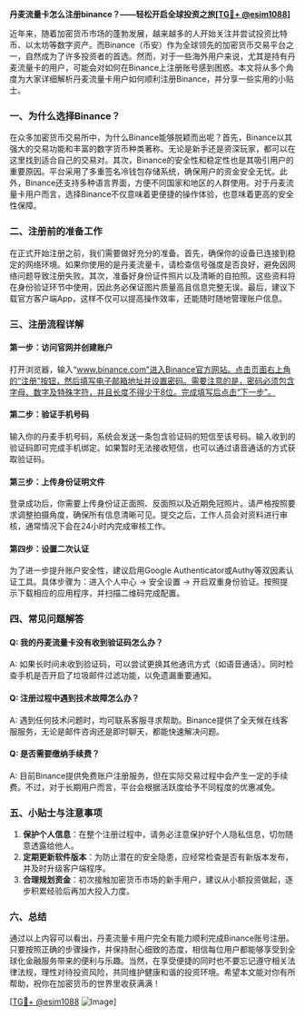 **丹麦流量卡怎么注册binance？——轻松开启全球投资之旅[[TG💪+ @esim1088](https://t.me/s/esim1088)]**

近年来，随着加密货币市场的蓬勃发展，越来越多的人开始关注并尝试投资比特币、以太坊等数字资产。而Binance（币安）作为全球领先的加密货币交易平台之一，自然成为了许多投资者的首选。然而，对于一些海外用户来说，尤其是持有丹麦流量卡的用户，可能会对如何在Binance上注册账号感到困惑。本文将从多个角度为大家详细解析丹麦流量卡用户如何顺利注册Binance，并分享一些实用的小贴士。

### 一、为什么选择Binance？

在众多加密货币交易所中，为什么Binance能够脱颖而出呢？首先，Binance以其强大的交易功能和丰富的数字货币种类著称。无论是新手还是资深玩家，都可以在这里找到适合自己的交易对。其次，Binance的安全性和稳定性也是其吸引用户的重要原因。平台采用了多重签名冷钱包存储系统，确保用户的资金安全无忧。此外，Binance还支持多种语言界面，方便不同国家和地区的人群使用。对于丹麦流量卡用户而言，选择Binance不仅意味着更便捷的操作体验，也意味着更高的安全性保障。

### 二、注册前的准备工作

在正式开始注册之前，我们需要做好充分的准备。首先，确保你的设备已连接到稳定的网络环境。如果你使用的是丹麦流量卡，请检查信号强度是否良好，避免因网络问题导致注册失败。其次，准备好身份证件照片以及清晰的自拍照。这些资料将在身份验证环节中使用，因此务必保证图片质量高且信息完整无误。最后，建议下载官方客户端App，这样不仅可以提高操作效率，还能随时随地管理账户信息。

### 三、注册流程详解

#### 第一步：访问官网并创建账户
打开浏览器，输入“www.binance.com”进入Binance官方网站。点击页面右上角的“注册”按钮，然后填写电子邮箱地址并设置密码。需要注意的是，密码必须包含字母、数字及特殊字符，并且长度不得少于8位。完成填写后点击“下一步”。

#### 第二步：验证手机号码
输入你的丹麦手机号码，系统会发送一条包含验证码的短信至该号码。输入收到的验证码即可完成手机绑定。如果暂时无法接收短信，也可以通过语音通话的方式获取验证码。

#### 第三步：上传身份证明文件
登录成功后，你需要上传身份证正面照、反面照以及近期免冠照片。请严格按照要求调整拍摄角度，确保所有信息清晰可见。提交之后，工作人员会对资料进行审核，通常情况下会在24小时内完成审核工作。

#### 第四步：设置二次认证
为了进一步提升账户安全性，建议启用Google Authenticator或Authy等双因素认证工具。具体步骤为：进入个人中心 -> 安全设置 -> 开启双重身份验证。按照提示下载相应的应用程序，并扫描二维码完成配置。

### 四、常见问题解答

#### Q: 我的丹麦流量卡没有收到验证码怎么办？
A: 如果长时间未收到验证码，可以尝试更换其他通讯方式（如语音通话）。同时检查手机是否开启了垃圾邮件过滤功能，以免遗漏重要通知。

#### Q: 注册过程中遇到技术故障怎么办？
A: 遇到任何技术问题时，均可联系客服寻求帮助。Binance提供了全天候在线客服服务，无论是邮件咨询还是即时聊天，都能快速解决问题。

#### Q: 是否需要缴纳手续费？
A: 目前Binance提供免费账户注册服务，但在实际交易过程中会产生一定的手续费。不过，对于长期用户而言，平台会根据活跃度给予不同程度的优惠减免。

### 五、小贴士与注意事项

1. **保护个人信息**：在整个注册过程中，请务必注意保护好个人隐私信息，切勿随意透露给他人。
2. **定期更新软件版本**：为防止潜在的安全隐患，应经常检查是否有新版本发布，并及时升级客户端程序。
3. **合理规划资金**：初次接触加密货币市场的新手用户，建议从小额投资做起，逐步积累经验后再加大投入力度。

### 六、总结

通过以上内容可以看出，丹麦流量卡用户完全有能力顺利完成Binance账号注册。只要按照正确的步骤操作，并保持耐心细致的态度，相信每位用户都能够享受到全球化金融服务带来的便利与乐趣。当然，在享受便捷的同时也不要忘记遵守相关法律法规，理性对待投资风险，共同维护健康和谐的投资环境。希望本文能对你有所帮助，祝你在加密货币的世界里收获满满！

[[TG💪+ @esim1088](https://t.me/s/esim1088) ![Image](https://i.postimg.cc/4NQfJmqS/Snipaste-2025-05-13-00-14-12.png)]